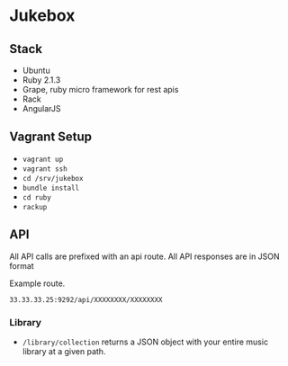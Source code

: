 # Jukebox

## Stack

- Ubuntu
- Ruby 2.1.3
- Grape, ruby micro framework for rest apis
- Rack
- AngularJS

## Vagrant Setup

- `vagrant up`
- `vagrant ssh`
- `cd /srv/jukebox`
- `bundle install`
- `cd ruby`
- `rackup`

## API

All API calls are prefixed with an api route.
All API responses are in JSON format

Example route.

`33.33.33.25:9292/api/XXXXXXXX/XXXXXXXX`

### Library

- `/library/collection` returns a JSON object with your entire music library
at a given path.
